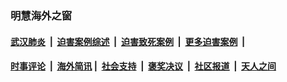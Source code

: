 
### 明慧海外之窗

####  [武汉肺炎](indexes/365.md?t=01061400) &nbsp;|&nbsp;  [迫害案例综述](indexes/328.md?t=01061400) &nbsp;|&nbsp; [迫害致死案例](indexes/277.md?t=01061400)  &nbsp;|&nbsp; [更多迫害案例](indexes/81.md?t=01061400)  &nbsp;|&nbsp; 
####  [时事评论](indexes/251.md?t=01061400) &nbsp;|&nbsp; [海外简讯](indexes/245.md?t=01061400)&nbsp;|&nbsp;  [社会支持](indexes/140.md?t=01061400) &nbsp;|&nbsp; [褒奖决议](indexes/282.md?t=01061400) &nbsp;|&nbsp; [社区报道](indexes/91.md?t=01061400)  &nbsp;|&nbsp; [天人之间](indexes/78.md?t=01061400) 

